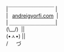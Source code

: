 |￣￣￣￣￣￣￣￣￣ |   
|&nbsp;&nbsp;&nbsp;[andreigyorfi.com](https://andreigyorfi.com)&nbsp;&nbsp;|    
| ＿＿＿＿＿＿＿＿＿|    
(\\\__/)&nbsp;&nbsp;||    
(•ㅅ•) ||    
/ 　 づ   
